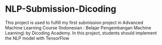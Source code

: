 # NLP-Submission-Dicoding
This project is used to fulfill my first submission project in Advanced Machine Learning Course (Indonesian : Belajar Pengembangan Machine Learning) by Dicoding Academy. In this project, students should implement the NLP model with TensorFlow
